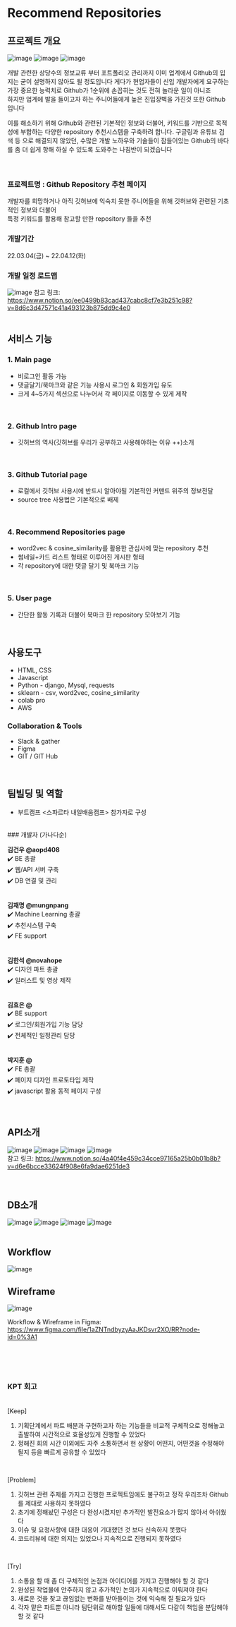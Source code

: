 # Recommend Repositories

## 프로젝트 개요
![image](https://user-images.githubusercontent.com/92630511/157400997-2696e974-fe29-4277-8763-8073ab921831.png)
![image](https://user-images.githubusercontent.com/92630511/157476539-a825b50d-0ef6-4978-9f8a-15ed582b5ed5.png)
![image](https://user-images.githubusercontent.com/92630511/157476597-ddfd3fb6-fc3f-47c9-bb17-643b4f4b5aab.png)
<br>

 개발 관련한 상당수의 정보교류 부터 포트폴리오 관리까지 이미 업계에서 Github의 입지는 굳이 설명하지 않아도 될 정도입니다 게다가 현업자들이 신입 개발자에게 요구하는 가장 중요한 능력치로 Github가 1순위에 손꼽히는 것도 전혀 놀라운 일이 아니죠<br>
하지만 업계에 발을 들이고자 하는 주니어들에게 높은 진입장벽을 가진것 또한 Github 입니다<br>

이를 해소하기 위해 Github와 관련된 기본적인 정보와 더불어, 키워드를 기반으로 목적성에 부합하는 다양한 repository 추천시스템을 구축하려 합니다. 구글링과 유튜브 검색 등 으로 해결되지 않았던, 수많은 개발 노하우와 기술들이 잠들어있는 Github의 바다를 좀 더 쉽게 항해 하실 수 있도록 도와주는 나침반이 되겠습니다<br>
<br>
<br>

### 프로젝트명 : Github Repository 추천 페이지
개발자를 희망하거나 아직 깃허브에 익숙치 못한 주니어들을 위해 깃허브와 관련된 기초적인 정보와 더불어<br>
특정 키워드를 활용해 참고할 만한 repository 들을 추천
<br>

### 개발기간
22.03.04(금) ~ 22.04.12(화)
<br>

### 개발 일정 로드맵
![image](https://user-images.githubusercontent.com/92630511/157398692-ab31851a-bcf6-4b66-88bf-bf7ed809587f.png)
참고 링크: https://www.notion.so/ee0499b83cad437cabc8cf7e3b251c98?v=8d6c3d47571c41a493123b875dd9c4e0
<br>
<br>

## 서비스 기능

### 1. Main page
- 비로그인 활동 가능
- 댓글달기/북마크와 같은 기능 사용시 로그인 & 회원가입 유도
- 크게 4~5가지 섹션으로 나누어서 각 페이지로 이동할 수 있게 제작
<br>

### 2. Github Intro page
- 깃허브의 역사(깃허브를 우리가 공부하고 사용해야하는 이유 ++)소개
<br>

### 3. Github Tutorial page
- 로컬에서 깃허브 사용시에 반드시 알아야될 기본적인 커맨드 위주의 정보전달
- source tree 사용법은 기본적으로 배제
<br>

### 4. Recommend Repositories page
- word2vec & cosine_similarity를 활용한 관심사에 맞는 repository 추천
- 썸네일+카드 리스트 형태로 이루어진 게시판 형태
- 각 repository에 대한 댓글 달기 및 북마크 기능
<br>

### 5. User page
- 간단한 활동 기록과 더불어 북마크 한 repository 모아보기 기능
<br>

## 사용도구
- HTML, CSS
- Javascript
- Python - django, Mysql, requests
- sklearn - csv, word2vec, cosine_similarity
- colab pro
- AWS

### Collaboration & Tools
- Slack & gather
- Figma
- GIT / GIT Hub
<br>

## 팀빌딩 및 역할
- 부트캠프 <스파르타 내일배움캠프> 참가자로 구성
<br>
### 개발자 (가나다순)<br>

**김건우 @aopd408**<br>
✔️ BE 총괄<br>
✔️ 웹/API 서버 구축<br>
✔️ DB 연결 및 관리<br>
<br>

**김재명 @mungnpang**<br>
✔️ Machine Learning 총괄<br>
✔️ 추천시스템 구축<br>
✔️ FE support<br>
<br>

**김한석 @novahope** <br>
✔️ 디자인 파트 총괄<br>
✔️ 일러스트 및 영상 제작<br>
<br>

**김효은 @** <br>
✔️ BE support<br>
✔️ 로그인/회원가입 기능 담당<br>
✔️ 전체적인 일정관리 담당<br>
<br>

**박지훈 @** <br>
✔️ FE 총괄<br>
✔️ 페이지 디자인 프로토타입 제작<br>
✔️ javascript 활용 동적 페이지 구성<br>
<br>
<br>
## API소개
![image](https://images.velog.io/images/aopd48/post/0496214b-e337-4cc2-9126-4e41b3b8d64a/image.png)
![image](https://images.velog.io/images/aopd48/post/2549a777-bb49-4713-8d8c-c45bc8c21acc/image.png)
![image](https://images.velog.io/images/aopd48/post/0574a6bb-1400-4d95-9077-b5f60f500d0a/image.png)
![image](https://images.velog.io/images/aopd48/post/273b5e96-fc03-41a7-9097-e3faae7f4e82/image.png)<br>
참고 링크: https://www.notion.so/4a40f4e459c34cce97165a25b0b01b8b?v=d6e6bcce33624f908e6fa9dae6251de3<br>
<br>
<br>
## DB소개
![image](https://images.velog.io/images/aopd48/post/abc41f19-c8a3-42e3-aa56-26e9d53db5a7/image.png)
![image](https://images.velog.io/images/aopd48/post/db52a093-d303-477a-a8a1-e330b7106ead/image.png)
![image](https://images.velog.io/images/aopd48/post/719fb9a2-fda1-4757-b28c-2bc9aed53935/image.png)
![image](https://images.velog.io/images/aopd48/post/25bc691d-79e5-42c5-b903-e43c8782b599/image.png)
<br>
<br>
## Workflow
![image](https://user-images.githubusercontent.com/92630511/157398505-d11d0469-6dfc-4248-9196-a90ac5d42b1c.png)<br>

## Wireframe
![image](https://user-images.githubusercontent.com/92630511/157482826-0302237c-b963-4a22-b4de-acba68dad2f8.png)

Workflow & Wireframe in Figma: https://www.figma.com/file/1aZNTndbyzyAaJKDsvr2XO/RR?node-id=0%3A1
<br><br><br><br><br>

### KPT 회고<br><br>

[Keep]<br>
1. 기획단계에서 파트 배분과 구현하고자 하는 기능들을 비교적 구체적으로 정해놓고 출발하여 시간적으로 효율성있게 진행할 수 있었다
2. 정해진 회의 시간 이외에도 자주 소통하면서 현 상황이 어떤지, 어떤것을 수정해야될지 등을 빠르게 공유할 수 있었다
<br>

[Problem]<br>
1. 깃허브 관련 주제를 가지고 진행한 프로젝트임에도 불구하고 정작 우리조차 Github를 제대로 사용하지 못하였다
2. 초기에 정해놨던 구성은 다 완성시켰지만 추가적인 발전요소가 많지 않아서 아쉬웠다
3. 이슈 및 요청사항에 대한 대응이 기대했던 것 보다 신속하지 못했다
4. 코드리뷰에 대한 의지는 있었으나 지속적으로 진행되지 못하였다
<br>

[Try]<br>
1. 소통을 할 때 좀 더 구체적인 논점과 아이디어를 가지고 진행해야 할 것 같다
2. 완성된 작업물에 안주하지 않고 추가적인 논의가 지속적으로 이뤄져야 한다
3. 새로운 것을 찾고 끊임없는 변화를 받아들이는 것에 익숙해 질 필요가 있다
4. 각자 맡은 파트뿐 아니라 팀단위로 해야할 일들에 대해서도 다같이 책임을 분담해야 할 것 같다
